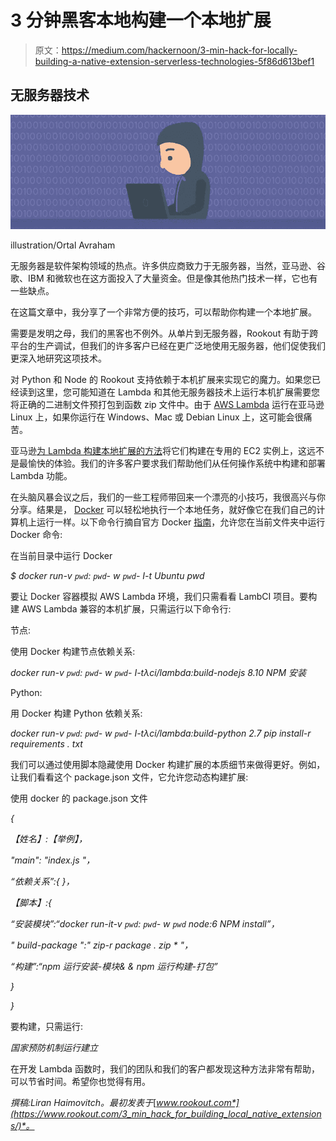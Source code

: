 # 3 分钟黑客本地构建一个本地扩展

> 原文：<https://medium.com/hackernoon/3-min-hack-for-locally-building-a-native-extension-serverless-technologies-5f86d613bef1>

## 无服务器技术

![](img/63cd862f397579a7ac6c353cc8e7b98e.png)

illustration/Ortal Avraham

无服务器是软件架构领域的热点。许多供应商致力于无服务器，当然，亚马逊、谷歌、IBM 和微软也在这方面投入了大量资金。但是像其他热门技术一样，它也有一些缺点。

在这篇文章中，我分享了一个非常方便的技巧，可以帮助你构建一个本地扩展。

需要是发明之母，我们的黑客也不例外。从单片到无服务器，Rookout 有助于跨平台的生产调试，但我们的许多客户已经在更广泛地使用无服务器，他们促使我们更深入地研究这项技术。

对 Python 和 Node 的 Rookout 支持依赖于本机扩展来实现它的魔力。如果您已经读到这里，您可能知道在 Lambda 和其他无服务器技术上运行本机扩展需要您将正确的二进制文件预打包到函数 zip 文件中。由于 [AWS Lambda](https://aws.amazon.com/lambda/) 运行在亚马逊 Linux 上，如果你运行在 Windows、Mac 或 Debian Linux 上，这可能会很痛苦。

亚马逊[为 Lambda 构建本地扩展的方法](https://aws.amazon.com/blogs/compute/nodejs-packages-in-lambda/)将它们构建在专用的 EC2 实例上，这远不是最愉快的体验。我们的许多客户要求我们帮助他们从任何操作系统中构建和部署 Lambda 功能。

在头脑风暴会议之后，我们的一些工程师带回来一个漂亮的小技巧，我很高兴与你分享。结果是， [Docker](https://www.docker.com/) 可以轻松地执行一个本地任务，就好像它在我们自己的计算机上运行一样。以下命令行摘自官方 Docker [指南](https://docs.docker.com/engine/reference/commandline/run/#mount-volume--v---read-only)，允许您在当前文件夹中运行 Docker 命令:

在当前目录中运行 Docker

*$ docker run-v ` pwd `: ` pwd `- w ` pwd `- I-t Ubuntu pwd*

要让 Docker 容器模拟 AWS Lambda 环境，我们只需看看 LambCI 项目。要构建 AWS Lambda 兼容的本机扩展，只需运行以下命令行:

节点:

使用 Docker 构建节点依赖关系:

*docker run-v ` pwd `: ` pwd `- w ` pwd `- I-tλci/lambda:build-nodejs 8.10 NPM 安装*

Python:

用 Docker 构建 Python 依赖关系:

*docker run-v ` pwd `: ` pwd `- w ` pwd `- I-tλci/lambda:build-python 2.7 pip install-r requirements . txt*

我们可以通过使用脚本隐藏使用 Docker 构建扩展的本质细节来做得更好。例如，让我们看看这个 package.json 文件，它允许您动态构建扩展:

使用 docker 的 package.json 文件

*{*

*【姓名】:【举例】，*

*"main": "index.js "，*

*“依赖关系”:{ }，*

*【脚本】:{*

*“安装模块”:“docker run-it-v ` pwd `: ` pwd `- w ` pwd ` node:6 NPM install”，*

*" build-package ":" zip-r package . zip * "，*

*“构建”:“npm 运行安装-模块& & npm 运行构建-打包”*

*}*

*}*

要构建，只需运行:

*国家预防机制运行建立*

在开发 Lambda 函数时，我们的团队和我们的客户都发现这种方法非常有帮助，可以节省时间。希望你也觉得有用。

*撰稿:Liran Haimovitch。最初发表于*[*www.rookout.com*](https://www.rookout.com/3_min_hack_for_building_local_native_extensions/)*。*